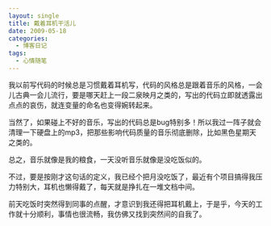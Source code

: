 ```yaml
---
layout: single
title: 戴着耳机干活儿
date: 2009-05-18
categories:
  - 博客日记
tags:
  - 心情随笔
---
```


我以前写代码的时候总是习惯戴着耳机写，代码的风格总是跟着音乐的风格，一会儿古典一会儿流行，要是哪天赶上一段二泉映月之类的，写出的代码立即就透露出点点的哀伤，就连变量的命名也变得婉转起来。

当然了，如果碰上不好的音乐，写出的代码总是bug特别多！所以我过一阵子就会清理一下硬盘上的mp3，把那些影响代码质量的音乐彻底删除，比如黑色星期天之类的。

总之，音乐就像是我的粮食，一天没听音乐就像是没吃饭似的。

不过，要是按刚才这句话的定义，我已经个把月没吃饭了，最近有个项目搞得我压力特别大，耳机也懒得戴了，每天就是挣扎在一堆文档中间。

前天吃饭时突然得到同事的点醒，才意识到我还得把耳机戴上，于是乎，今天的工作就十分顺利，事情也很流畅，我仿佛又找到突然间的自我了。
